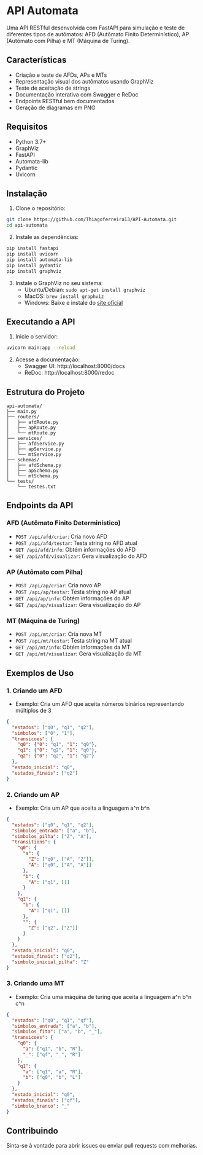 # API Automata

Uma API RESTful desenvolvida com FastAPI para simulação e teste de diferentes tipos de autômatos: AFD (Autômato Finito Determinístico), AP (Autômato com Pilha) e MT (Máquina de Turing).

## Características

* Criação e teste de AFDs, APs e MTs
* Representação visual dos autômatos usando GraphViz
* Teste de aceitação de strings
* Documentação interativa com Swagger e ReDoc
* Endpoints RESTful bem documentados
* Geração de diagramas em PNG

## Requisitos

* Python 3.7+
* GraphViz
* FastAPI
* Automata-lib
* Pydantic
* Uvicorn

## Instalação

1. Clone o repositório:
```bash
git clone https://github.com/Thiagoferreira13/API-Automata.git
cd api-automata
```

2. Instale as dependências:
```bash
pip install fastapi
pip install uvicorn
pip install automata-lib
pip install pydantic
pip install graphviz
```

3. Instale o GraphViz no seu sistema:
   * Ubuntu/Debian: `sudo apt-get install graphviz`
   * MacOS: `brew install graphviz`
   * Windows: Baixe e instale do [site oficial](https://graphviz.org/download/)

## Executando a API

1. Inicie o servidor:
```bash
uvicorn main:app --reload
```

2. Acesse a documentação:
   * Swagger UI: http://localhost:8000/docs
   * ReDoc: http://localhost:8000/redoc

## Estrutura do Projeto

```
api-automata/
├── main.py
├── routers/
│   ├── afdRoute.py
│   ├── apRoute.py
│   └── mtRoute.py
├── services/
│   ├── afdService.py
│   ├── apService.py
│   └── mtService.py
├── schemas/
│   ├── afdSchema.py
│   ├── apSchema.py
│   └── mtSchema.py
└── tests/
    └── testes.txt
```

## Endpoints da API

### AFD (Autômato Finito Determinístico)
* `POST /api/afd/criar`: Cria novo AFD
* `POST /api/afd/testar`: Testa string no AFD atual
* `GET /api/afd/info`: Obtém informações do AFD
* `GET /api/afd/visualizar`: Gera visualização do AFD

### AP (Autômato com Pilha)
* `POST /api/ap/criar`: Cria novo AP
* `POST /api/ap/testar`: Testa string no AP atual
* `GET /api/ap/info`: Obtém informações do AP
* `GET /api/ap/visualizar`: Gera visualização do AP

### MT (Máquina de Turing)
* `POST /api/mt/criar`: Cria nova MT
* `POST /api/mt/testar`: Testa string na MT atual
* `GET /api/mt/info`: Obtém informações da MT
* `GET /api/mt/visualizar`: Gera visualização da MT

## Exemplos de Uso

### 1. Criando um AFD
* Exemplo: Cria um AFD que aceita números binários representando múltiplos de 3
```json
{
  "estados": ["q0", "q1", "q2"],
  "simbolos": ["0", "1"],
  "transicoes": {
    "q0": {"0": "q1", "1": "q0"},
    "q1": {"0": "q2", "1": "q0"},
    "q2": {"0": "q2", "1": "q2"}
  },
  "estado_inicial": "q0",
  "estados_finais": ["q2"]
}
```

### 2. Criando um AP
* Exemplo: Cria um AP que aceita a linguagem a^n b^n
```json
{
  "estados": ["q0", "q1", "q2"],
  "simbolos_entrada": ["a", "b"],
  "simbolos_pilha": ["Z", "A"],
  "transitions": {
    "q0": {
      "a": {
        "Z": ["q0", ["A", "Z"]],
        "A": ["q0", ["A", "A"]]
      },
      "b": {
        "A": ["q1", []]
      }
    },
    "q1": {
      "b": {
        "A": ["q1", []]
      },
      "": {
        "Z": ["q2", ["Z"]]
      }
    }
  },
  "estado_inicial": "q0",
  "estados_finais": ["q2"],
  "simbolo_inicial_pilha": "Z"
}
```

### 3. Criando uma MT
* Exemplo: Cria uma máquina de turing que aceita a linguagem  a^n b^n c^n

```json
{
  "estados": ["q0", "q1", "qf"],
  "simbolos_entrada": ["a", "b"],
  "simbolos_fita": ["a", "b", "_"],
  "transicoes": {
    "q0": {
      "a": ["q1", "b", "R"],
      "_": ["qf", "_", "R"]
    },
    "q1": {
      "a": ["q1", "a", "R"],
      "b": ["q0", "b", "L"]
    }
  },
  "estado_inicial": "q0",
  "estados_finais": ["qf"],
  "simbolo_branco": "_"
}
```

## Contribuindo

Sinta-se à vontade para abrir issues ou enviar pull requests com melhorias.


